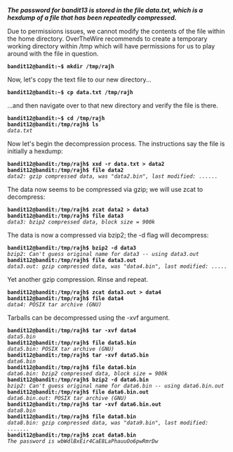 ***The password for bandit13 is stored in the file data.txt, which is a hexdump of a file that has been repeatedly compressed.***

Due to permissions issues, we cannot modify the contents of the file within the home directory. OverTheWire recommends to create a temporary working directory within /tmp which will have permissions for us to play around with the file in question. 

**`bandit12@bandit:~$ mkdir /tmp/rajh`**  

Now, let's copy the text file to our new directory...

**`bandit12@bandit:~$ cp data.txt /tmp/rajh`** 

...and then navigate over to that new directory and verify the file is there. 

**`bandit12@bandit:~$ cd /tmp/rajh`**  
**`bandit12@bandit:/tmp/rajh$ ls`**  
*`data.txt`*  

Now let's begin the decompression process. The instructions say the file is initially a hexdump:

**`bandit12@bandit:/tmp/rajh$ xxd -r data.txt > data2`**  
**`bandit12@bandit:/tmp/rajh$ file data2`**  
*`data2: gzip compressed data, was "data2.bin", last modified: ......`*  

The data now seems to be compressed via gzip; we will use zcat to decompress:

**`bandit12@bandit:/tmp/rajh$ zcat data2 > data3`**  
**`bandit12@bandit:/tmp/rajh$ file data3`**  
*`data3: bzip2 compressed data, block size = 900k`*

The data is now a compressed via bzip2; the -d flag will decompress:

**`bandit12@bandit:/tmp/rajh$ bzip2 -d data3`**  
*`bzip2: Can't guess original name for data3 -- using data3.out`*  
**`bandit12@bandit:/tmp/rajh$ file data3.out`**  
*`data3.out: gzip compressed data, was "data4.bin", last modified: .....`*

Yet another gzip compression. Rinse and repeat. 

**`bandit12@bandit:/tmp/rajh$ zcat data3.out > data4`**  
**`bandit12@bandit:/tmp/rajh$ file data4`**  
*`data4: POSIX tar archive (GNU)`*

Tarballs can be decompressed using the -xvf argument. 

**`bandit12@bandit:/tmp/rajh$ tar -xvf data4`**  
*`data5.bin`*  
**`bandit12@bandit:/tmp/rajh$ file data5.bin`**  
*`data5.bin: POSIX tar archive (GNU)`*  
**`bandit12@bandit:/tmp/rajh$ tar -xvf data5.bin`**  
*`data6.bin`*  
**`bandit12@bandit:/tmp/rajh$ file data6.bin`**  
*`data6.bin: bzip2 compressed data, block size = 900k`*  
**`bandit12@bandit:/tmp/rajh$ bzip2 -d data6.bin`**  
*`bzip2: Can't guess original name for data6.bin -- using data6.bin.out`*  
**`bandit12@bandit:/tmp/rajh$ file data6.bin.out`**  
*`data6.bin.out: POSIX tar archive (GNU)`*  
**`bandit12@bandit:/tmp/rajh$ tar -xvf data6.bin.out`**  
*`data8.bin`*  
**`bandit12@bandit:/tmp/rajh$ file data8.bin`**  
*`data8.bin: gzip compressed data, was "data9.bin", last modified: .......`*  
**`bandit12@bandit:/tmp/rajh$ zcat data8.bin`**  
*`The password is wbWdlBxEir4CaE8LaPhauuOo6pwRmrDw`*  
